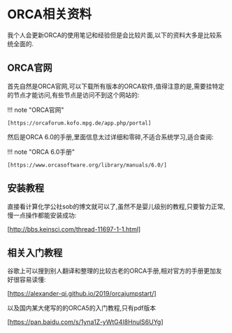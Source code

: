 # ORCA相关资料

我个人会更新ORCA的使用笔记和经验但是会比较片面,以下的资料大多是比较系统全面的.

## ORCA官网

首先自然是ORCA官网,可以下载所有版本的ORCA软件,值得注意的是,需要挂特定的节点才能访问,有些节点是访问不到这个网站的:

!!! note "ORCA官网"

    [https://orcaforum.kofo.mpg.de/app.php/portal]


然后是ORCA 6.0的手册,里面信息太过详细和零碎,不适合系统学习,适合查阅:

!!! note "ORCA 6.0手册"

    [https://www.orcasoftware.org/library/manuals/6.0/]

## 安装教程

直接看计算化学公社sob的博文就可以了,虽然不是婴儿级别的教程,只要智力正常,慢一点操作都能安装成功:

[http://bbs.keinsci.com/thread-11697-1-1.html]

## 相关入门教程

谷歌上可以搜到别人翻译和整理的比较古老的ORCA手册,相对官方的手册更加友好很容易读懂:

[https://alexander-qi.github.io/2019/orcajumpstart/]

以及国内某大佬写的的ORCA5的入门教程,只有pdf版本

[https://pan.baidu.com/s/1yna1Z-yWtG4I8HnulS6UYg]


